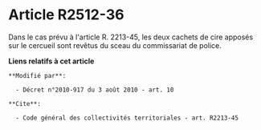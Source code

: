 # Article R2512-36

Dans le cas prévu à l'article R. 2213-45, les deux cachets de cire apposés sur le cercueil sont revêtus du sceau du
commissariat de police.

**Liens relatifs à cet article**

	**Modifié par**:

	  - Décret n°2010-917 du 3 août 2010 - art. 10

	**Cite**:

	  - Code général des collectivités territoriales - art. R2213-45

